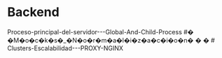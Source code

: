 # Backend
Proceso-principal-del-servidor---Global-And-Child-Process
#� �M�o�c�k�s�_�N�o�r�m�a�l�i�z�a�c�i�o�n�
�
�
#   C l u s t e r s - E s c a l a b i l i d a d - - - P R O X Y - N G I N X  
 